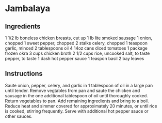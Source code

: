 # Jambalaya

## Ingredients
1 1/2 lb boneless chicken breasts, cut up
1 lb lite smoked sausage
1 onion, chopped
1 sweet pepper, chopped
2 stalks celery, chopped
1 teaspoon garlic, minced
2 tablespoons oil
4 14oz cans diced tomatoes
1 package frozen okra
3 cups chicken broth
2 1/2 cups rice, uncooked
salt, to taste
pepper, to taste
1 dash hot pepper sauce
1 teaspon basil
2 bay leaves

## Instructions
Saute onion, pepper, celery, and garlic in 1 tablespoon of oil in a large pan until tender. Remove vegtables from pan and saute the chicken and sausage in the one additional tablespoon of oil until thoroughly cooked. Return vegetables to pan. Add remaining ingredients and bring to a boil. Reduce heat and simmer covered for approximately 20 minutes, or until rice is cooked, stirring frequently. Serve with additional hot pepper sauce or other sauces.
